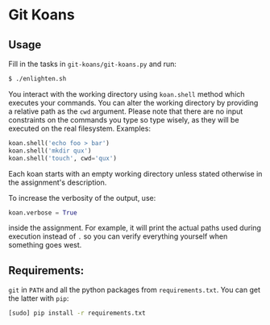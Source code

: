 # Git Koans

## Usage
Fill in the tasks in `git-koans/git-koans.py` and run:
```bash
$ ./enlighten.sh
```

You interact with the working directory using `koan.shell` method which executes your commands. You can alter the 
working directory by providing a relative path as the `cwd` argument. Please note that there are no input constraints 
on the commands you type so type wisely, as they will be executed on the real filesystem. Examples:
```python
koan.shell('echo foo > bar')
koan.shell('mkdir qux')
koan.shell('touch', cwd='qux')
```

Each koan starts with an empty working directory unless stated otherwise in the assignment's description.

To increase the verbosity of the output, use:
```python
koan.verbose = True
```
inside the assignment. For example, it will print the actual paths used during execution instead of `.` so you can 
verify everything yourself when something goes west.

## Requirements:
`git` in `PATH` and all the python packages from `requirements.txt`. You can get the latter with `pip`:
```bash
[sudo] pip install -r requirements.txt
```
